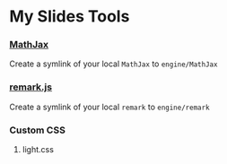 # My Slides Tools

### [MathJax](https://www.mathjax.org)
  Create a symlink of your local `MathJax` to `engine/MathJax`

### [remark.js](https://github.com/gnab/remark)
  Create a symlink of your local `remark` to `engine/remark`

### Custom CSS
  1. light.css
